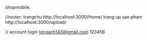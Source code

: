 shopmobile.

//router:
trangchu
http://localhost:3000/Home/
trang up san pham
http://localhost:3000/upload/

// account login
longanh143@gmail.com
123456
